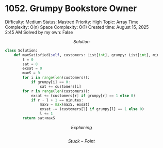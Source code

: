 # 1052. Grumpy Bookstore Owner

Difficulty: Medium
Status: Mastred
Priority: High
Topic: Array
Time Complexity: O(n)
Space Complexity: O(1)
Created time: August 15, 2025 2:45 AM
Solved by my own: False

$$
Solution
$$

```python
class Solution:
    def maxSatisfied(self, customers: List[int], grumpy: List[int], minutes: int) -> int:
        l = 0
        sat = 0
        exsat = 0
        maxS = 0
        for i in range(len(customers)):
            if grumpy[i] == 0:
                sat += customers[i]
        for r in range(len(customers)):
            exsat += (customers[r] if grumpy[r] == 1 else 0)
            if r - l + 1 == minutes:
                maxS = max(maxS, exsat)
                exsat -= (customers[l] if grumpy[l] == 1 else 0)
                l += 1
        return sat+maxS
```

$$
Explaining
$$

```

```

$$
Stuck-Point
$$

```

```